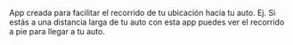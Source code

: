 App creada para facilitar el recorrido de tu ubicación hacía tu auto. Ej. Si estás a una distancia larga de tu auto con esta app puedes ver el recorrido a pie para llegar a tu auto. 
